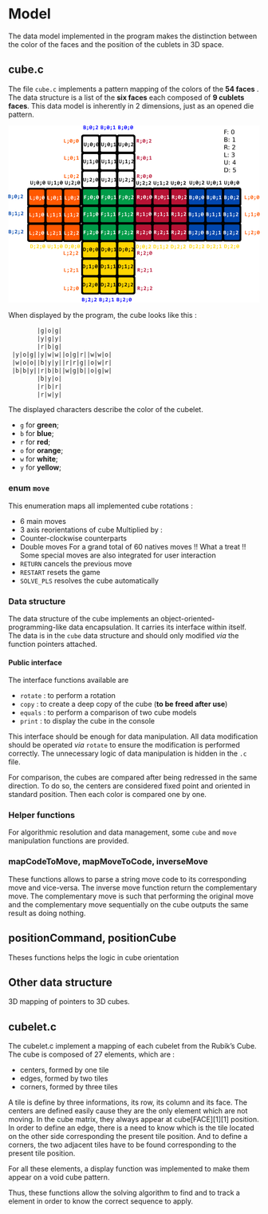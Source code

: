 # Model
The data model implemented in the program makes the distinction between the
color of the faces and the position of the cublets in 3D space.

## cube.c
The file `cube.c` implements a pattern mapping of the colors of the **54 faces** . The data structure is a list of the **six faces** each composed of **9 cublets faces**.
This data model is inherently in 2 dimensions, just as an opened die pattern.

![Mapping](img/cube.png)

When displayed by the program, the cube looks like this :
```
        |g|o|g|
        |y|g|y|
        |r|b|g|
 |y|o|g||y|w|w||o|g|r||w|w|o|
 |w|o|o||b|y|y||r|r|g||o|w|r|
 |b|b|y||r|b|b||w|g|b||o|g|w|
        |b|y|o|
        |r|b|r|
        |r|w|y|
```
The displayed characters describe the color of the cubelet.
* `g` for **green**;
* `b` for **blue**;
* `r` for **red**;
* `o` for **orange**;
* `w` for **white**;
* `y` for **yellow**;

### enum `move`
This enumeration maps all implemented cube rotations :
* 6 main moves
* 3 axis reorientations of cube
Multiplied by :
* Counter-clockwise counterparts
* Double moves
For a grand total of 60 natives moves !! What a treat !!
Some special moves are also integrated for user interaction
* `RETURN` cancels the previous move
* `RESTART` resets the game
* `SOLVE_PLS` resolves the cube automatically

### Data structure
The data structure of the cube implements an object-oriented-programming-like data encapsulation. It carries its interface within itself.  The data is in the `cube` data structure and should only modified _via_ the function pointers attached.

#### Public interface
The interface functions available are
* `rotate` : to perform a rotation
* `copy` : to create a deep copy of the cube (**to be freed after use**)
* `equals` : to perform a comparison of two cube models
* `print` : to display the cube in the console

This interface should be enough for data manipulation. All data modification should be operated _via_ `rotate` to ensure the modification is performed correctly.
The unnecessary logic of data manipulation is hidden in the `.c` file.

For comparison, the cubes are compared after being redressed in the same
direction. To do so, the centers are considered fixed point and oriented in
standard position. Then each color is compared one by one.

### Helper functions
For algorithmic resolution and data management, some `cube` and `move`
manipulation functions are provided.

### mapCodeToMove, mapMoveToCode, inverseMove
These functions allows to parse a string move code to its corresponding move and
vice-versa. The inverse move function return the complementary move. The
complementary move is such that performing the original move and the
complementary move sequentially on the cube outputs the same result as doing
nothing.

## positionCommand, positionCube
Theses functions helps the logic in cube orientation 

## Other data structure
3D mapping of pointers to 3D cubes.

## cubelet.c
The cubelet.c implement a mapping of each cubelet from the Rubik’s Cube. The cube is composed of 27 elements, which are :
- centers, formed by one tile
- edges, formed by two tiles
- corners, formed by three tiles

A tile is define by three informations, its row, its column and its face.
The centers are defined easily cause they are the only element which are not moving. In the cube matrix, they always appear at cube\[FACE\]\[1\]\[1\] position.
In order to define an edge, there is a need to know which is the tile located on the other side corresponding the present tile position.
And to define a corners, the two adjacent tiles have to be found corresponding to the present tile position.

For all these elements, a display function was implemented to make them appear on a void cube pattern. 

Thus, these functions allow the solving algorithm to find and to track a element in order to know the correct sequence to apply.




